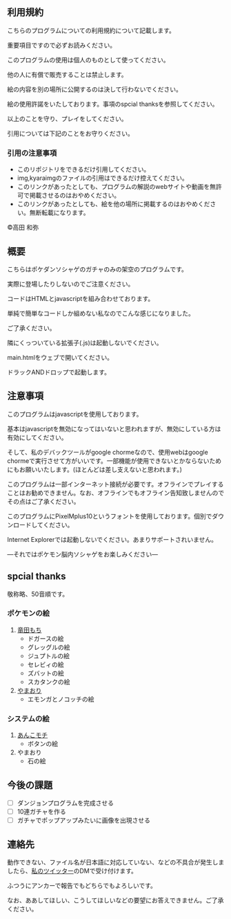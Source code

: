 ## 利用規約
こちらのプログラムについての利用規約について記載します。

重要項目ですので必ずお読みください。

このプログラムの使用は個人のものとして使ってください。

他の人に有償で販売することは禁止します。

絵の内容を別の場所に公開するのは決して行わないでください。

絵の使用許諾をいたしております。事項のspcial thanksを参照してください。

以上のことを守り、プレイをしてください。

引用については下記のことをお守りください。

### 引用の注意事項
- このリポジトリをできるだけ引用してください。
- img,kyaraimgのファイルの引用はできるだけ控えてください。
- このリンクがあったとしても、プログラムの解説のwebサイトや動画を無許可で掲載させるのはおやめください。
- このリンクがあったとしても、絵を他の場所に掲載するのはおやめください。無断転載になります。 

©高田 和弥

## 概要
こちらはポケダンソシャゲのガチャのみの架空のプログラムです。

実際に登場したりしないのでご注意ください。

コードはHTMLとjavascriptを組み合わせております。

単純で簡単なコードしか組めない私なのでこんな感じになりました。

ご了承ください。

隣にくっついている拡張子(.js)は起動しないでください。

main.htmlをウェブで開いてください。

ドラックANDドロップで起動します。
## 注意事項
このプログラムはjavascriptを使用しております。

基本はjavascriptを無効になってはいないと思われますが、無効にしている方は有効にしてください。

そして、私のデバックツールがgoogle chormeなので、使用webはgoogle chormeで実行させて方がいいです。一部機能が使用できないとかならないためにもお願いいたします。(ほとんどは差し支えないと思われます。)

このプログラムは一部インターネット接続が必要です。オフラインでプレイすることはお勧めできません。なお、オフラインでもオフライン告知致しませんのでその点はご了承ください。

このプログラムにPixelMplus10というフォントを使用しております。個別でダウンロードしてください。

Internet Explorerでは起動しないでください。あまりサポートされいません。

―それではポケモン脳内ソシャゲをお楽しみください―
## spcial thanks
敬称略、50音順です。
### ポケモンの絵
1. [竜田もち](https://twitter.com/quatrefolium517)
   - ドガースの絵
   - グレッグルの絵
   - ジュプトルの絵
   - セレビィの絵
   - ズバットの絵
   - スカタンクの絵
2. [やまおり](https://twitter.com/yamaori6)
   - エモンガとノコッチの絵    
### システムの絵
1. [あんこモチ](https://twitter.com/ann_ko28)
   - ボタンの絵
2. やまおり   
   - 石の絵

## 今後の課題
- [ ] ダンジョンプログラムを完成させる
- [ ] 10連ガチャを作る
- [ ] ガチャでポップアップみたいに画像を出現させる
## 連絡先
動作できない、ファイル名が日本語に対応していない、などの不具合が発生しましたら、[私のツイッター](https://twitter.com/sakamiyariwike)のDMで受け付けます。

ふつうにアンカーで報告でもどちらでもよろしいです。

なお、ああしてほしい、こうしてほしいなどの要望にお答えできません。ご了承ください。
